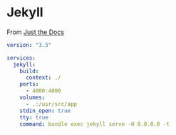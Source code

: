 # Jekyll


From [Just the Docs](https://github.com/pmarsceill/just-the-docs/blob/master/docker-compose.yml)

```yaml
version: "3.5"

services:
  jekyll:
    build:
      context: ./
    ports:
      - 4000:4000
    volumes:
      - .:/usr/src/app
    stdin_open: true
    tty: true
    command: bundle exec jekyll serve -H 0.0.0.0 -t
```
